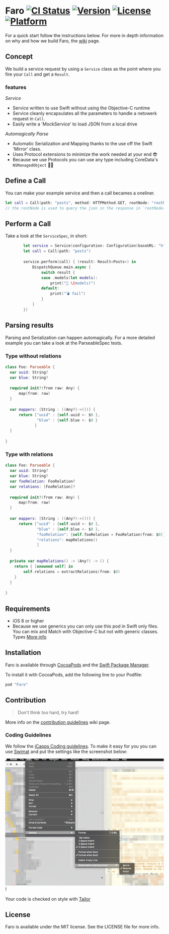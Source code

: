 Faro
[![CI Status](http://img.shields.io/travis/icapps/ios-faro.svg?style=flat)](https://travis-ci.org/icapps/ios-faro) [![Version](https://img.shields.io/cocoapods/v/Faro.svg?style=flat)](http://cocoapods.org/pods/Faro) [![License](https://img.shields.io/cocoapods/l/Faro.svg?style=flat)](http://cocoapods.org/pods/Faro) [![Platform](https://img.shields.io/cocoapods/p/Faro.svg?style=flat)](http://cocoapods.org/pods/Faro)
======

For a quick start follow the instructions below. For more in depth information on why and how we build Faro, the [wiki](https://github.com/icapps/ios-faro/wiki) page.

## Concept
We build a service request by using a `Service` class as the point where you fire your `Call` and get a `Result`.

### features

*Service*
* Service written to use Swift without using the Objective-C runtime
* Service cleanly encapsulates all the parameters to handle a netowerk request in `Call`.
* Easily write a 'MockService' to load JSON from a local drive

*Automagically Parse*
* Automatic Serialization and Mapping thanks to the use off the Swift 'Mirror' class.
* Uses Protocol extensions to minimize the work needed at your end 😎
* Because we use Protocols you can use any type including CoreData's `NSManagedObject` 💪🏼

## Define a Call

You can make your example service and then a call becames a oneliner.
```Swift
let call = Call(path: "posts", method: HTTPMethod.GET, rootNode: "rootNode")
// the rootNode is used to query the json in the response in `rootNode(from json:)`
```
## Perform a Call

Take a look at the `ServiceSpec`, in short:
```swift
        let service = Service(configuration: Configuration(baseURL: "http://jsonplaceholder.typicode.com")
        let call = Call(path: "posts")

        service.perform(call) { (result: Result<Posts>) in
            DispatchQueue.main.async {
                switch result {
                case .models(let models):
                    print("🎉 \(models)")
                default:
                    print("💣 fail")
                }
            }
        })
```
## Parsing results

Parsing and Serialization can happen automagically. For a more detailed example you can take a look at the ParseableSpec tests.

### Type without relations

```swift
class Foo: Parseable {
  var uuid: String?
  var blue: String?

  required init?(from raw: Any) {
      map(from: raw)
  }

  var mappers: [String : ((Any?)->())] {
      return ["uuid" : {self.uuid <- $0 },
              "blue" : {self.blue <- $0 }
             ]
  }

}
```

### Type with relations
```swift
class Foo: Parseable {
  var uuid: String?
  var blue: String?
  var fooRelation: FooRelation?
  var relations: [FooRelation]?

  required init?(from raw: Any) {
      map(from: raw)
  }

  var mappers: [String : ((Any?)->())] {
      return ["uuid" : {self.uuid <- $0 },
              "blue" : {self.blue <- $0 },
              "fooRelation": {self.fooRelation = FooRelation(from: $0)},
              "relations": mapRelations()
              ]
  }

  private var mapRelations() -> (Any?) -> () {
    return { [unowned self] in
        self.relations = extractRelations(from: $0)
    }
  }

}
```

## Requirements

- iOS 8 or higher
- Because we use generics you can only use this pod in Swift only files. You can mix and Match with Objective-C but not with generic classes.  Types [More info](https://developer.apple.com/library/ios/documentation/Swift/Conceptual/BuildingCocoaApps/InteractingWithObjective-CAPIs.html#//apple_ref/doc/uid/TP40014216-CH4-ID53)

## Installation

Faro is available through [CocoaPods](http://cocoapods.org) and the [Swift Package Manager](https://swift.org/package-manager/).

To install it with CocoaPods, add the following line to your Podfile:

```ruby
pod "Faro"
```

## Contribution

> Don't think too hard, try hard!

More info on the [contribution guidelines](https://github.com/icapps/ios-faro/wiki/Contribution) wiki page.

### Coding Guidelines

We follow the [iCapps Coding guidelines](https://github.com/icapps/coding-guidelines/tree/master/iOS/Swift). To make it easy for you you can use [Swimat](https://github.com/Jintin/Swimat) and put the settings like the screenshot below:

![fit](DocumentationImages/SwimatSettings.png)!

Your code is checked on style with [Tailor](https://github.com/sleekbyte/tailor)

## License

Faro is available under the MIT license. See the LICENSE file for more info.
